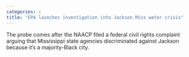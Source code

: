 ```yaml
---
categories: c
title: "EPA launches investigation into Jackson Miss water crisis"
---
```

The probe comes after the NAACP filed a federal civil rights complaint arguing that Mississippi state agencies discriminated against Jackson because it’s a majority-Black city.